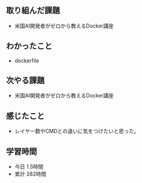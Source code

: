 ## 取り組んだ課題
- 米国AI開発者がゼロから教えるDocker講座
## わかったこと
- dockerfile
## 次やる課題
- 米国AI開発者がゼロから教えるDocker講座
## 感じたこと
- レイヤー数やCMDとの違いに気をつけたいと思った。
## 学習時間
- 今日 1.5時間
- 累計 282時間
